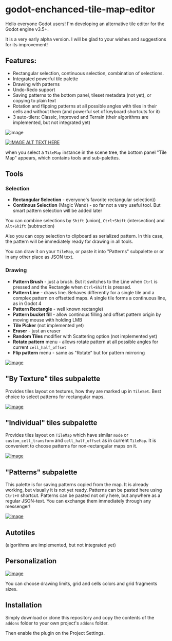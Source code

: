 # godot-enchanced-tile-map-editor

Hello everyone Godot users! I'm developing an alternative tile editor for the Godot engine v3.5+.

It is a very early alpha version. I will be glad to your wishes and suggestions for its improvement!

## Features:
- Rectangular selection, continuous selection, combination of selections.
- Integrated powerful tile palette
- Drawing with patterns
- Undo-Redo support
- Saving patterns to the bottom panel, tileset metadata (not yet), or copying to plain text
- Rotation and flipping patterns at all possible angles with tiles in their cells and without them (and powerful set of keyboard shortcuts for it)
- 3 auto-tilers: Classic, Improved and Terrain (their algorithms are implemented, but not integrated yet)

![image](https://user-images.githubusercontent.com/7024016/214442952-e9899aba-8ec7-47c7-b1bc-ef5e82edfd3b.png)

[![IMAGE ALT TEXT HERE](https://img.youtube.com/vi/HuihzLfFYgU/0.jpg)](https://www.youtube.com/watch?v=HuihzLfFYgU)

when you select a `TileMap` instance in the scene tree, the bottom panel "Tile Map" appears, which contains tools and sub-palettes.

## Tools

### Selection

- __Rectangular Selection__ - everyone's favorite rectangular selection))
- __Continous Selection__ (Magic Wand) - so far not a very useful tool. But smart pattern selection will be added later

You can combine selections by `Shift` (union), `Ctrl+Shift` (intersection) and `Alt+Shift` (subtraction)

Also you can copy selection to clipboard as serialized pattern. In this case, the pattern will be immediately ready for drawing in all tools.

You can draw it on your `TileMap`, or paste it into "Patterns" subpalette or or in any other place as JSON text.

### Drawing

- __Pattern Brush__ - just a brush. But it switches to the Line when `Ctrl` is pressed and the Rectangle when `Ctrl+Shift` is pressed.
- __Pattern Line__ - draws line. Behaves differently for a single tile and a complex pattern on offsetted maps. A single tile forms a continuous line, as in Godot 4
- __Pattern Rectangle__ - well known rectangle)
- __Pattern bucket fill__ - allow continous filling and offset pattern origin by moving mouse with holding LMB
- __Tile Picker__ (not implemented yet)
- __Eraser__ - just an eraser
- __Random Tiles__ modifier with Scattering option (not implemented yet)
- __Rotate pattern__ menu - allows rotate pattern at all possible angles for current `cell_half_offset`
- __Flip pattern__ menu - same as "Rotate" but for pattern mirroring

[![image](https://user-images.githubusercontent.com/7024016/217090210-f9170f2e-1625-4e13-9b8f-bebbd558bbbd.png)](https://user-images.githubusercontent.com/7024016/217090041-5444e3dc-3f4c-4e2d-8a44-24cceaf9a180.png)

## "By Texture" tiles subpalette

Provides tiles layout on textures, how they are marked up in `TileSet`. Best choice to select patterns for rectangular maps.

[![image](https://user-images.githubusercontent.com/7024016/217073166-04fc2a0f-c896-442a-b447-3986f08d5f5d.png)](https://user-images.githubusercontent.com/7024016/217072418-1fdb6831-ec6c-46d0-9bde-0da393dd6bc3.png)

## "Individual" tiles subpalette

Provides tiles layout on `TileMap` which have similar `mode` or `custom_cell_transform` and `cell_half_offset` as in current `TileMap`. It is convenient to choose patterns for non-rectangular maps on it.

[![image](https://user-images.githubusercontent.com/7024016/217073330-8d163be1-1293-4eb6-ad51-cf7137e7aa9b.png)](https://user-images.githubusercontent.com/7024016/217072531-8d6554ff-9ed8-4c65-b1b8-c7bde9a86b30.png)

## "Patterns" subpalette

This palette is for saving patterns copied from the map. It is already working, but visually it is not yet ready. Patterns can be pasted here using `Ctrl+V` shortcut.
Patterns can be pasted not only here, but anywhere as a regular JSON-text. You can exchange them immediately through any messenger!

[![image](https://user-images.githubusercontent.com/7024016/217073422-4d66b631-4746-4b0d-9e53-764ce1f2a227.png)](https://user-images.githubusercontent.com/7024016/217072621-2d50adce-b4f2-400b-b3af-9386b7400637.png)

## Autotiles

(algorithms are implemented, but not integrated yet)

## Personalization

[![image](https://user-images.githubusercontent.com/7024016/217080889-944b65f5-33ac-4b5f-ad3f-56565712898b.png)](https://user-images.githubusercontent.com/7024016/217080797-db6bf9c0-51ea-4386-a181-0927f8a656fd.png)

You can choose drawing limits, grid and cells colors and grid fragments sizes.

## Installation

Simply download or clone this repository and copy the contents of the
`addons` folder to your own project's `addons` folder.

Then enable the plugin on the Project Settings.
